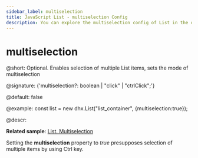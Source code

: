 ```yaml
---
sidebar_label: multiselection
title: JavaScript List - multiselection Config 
description: You can explore the multiselection config of List in the documentation of the DHTMLX JavaScript UI library. Browse developer guides and API reference, try out code examples and live demos, and download a free 30-day evaluation version of DHTMLX Suite.
---
```


# multiselection

@short: Optional. Enables selection of multiple List items, sets the mode of multiselection

@signature: {'multiselection?: boolean | "click" | "ctrlClick";'}

@default: false

@example:
const list = new dhx.List("list_container", {multiselection:true});

@descr:

**Related sample**: [List. Multiselection](https://snippet.dhtmlx.com/0sorkczm)

Setting the **multiselection** property to *true* presupposes selection of multiple items by using Ctrl key.

[comment]: # (@related: list/configuration.md#multiple-selection-of-items)
